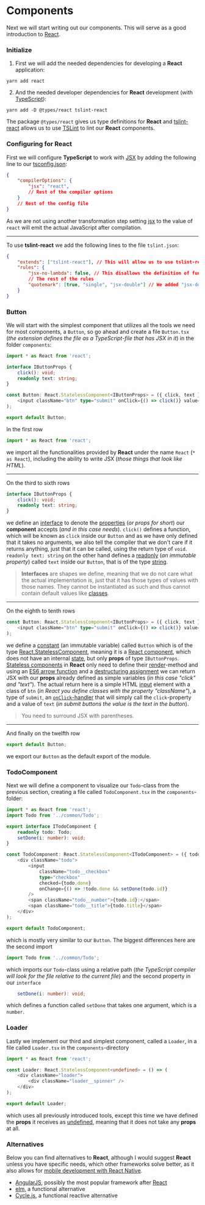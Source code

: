 # Components

Next we will start writing out our components. This will serve as a good introduction to [React](https://facebook.github.io/react/).

### Initialize

1. First we will add the needed dependencies for developing a **React** application:
```
yarn add react
```
2. And the needed developer dependencies for **React** development (with [TypeScript](https://www.typescriptlang.org/)):
```
yarn add -D @types/react tslint-react
```
The package `@types/react` gives us type definitions for **React** and [tslint-react](https://github.com/palantir/tslint-react) allows us to use [TSLint](https://palantir.github.io/tslint/) to lint our **React** components.

### Configuring for React

First we will configure **TypeScript** to work with [JSX](https://facebook.github.io/react/docs/jsx-in-depth.html) by adding the following line to our [tsconfig.json](https://www.typescriptlang.org/docs/handbook/tsconfig-json.html):
```json
{
    "compilerOptions": {
        "jsx": "react",
        // Rest of the compiler options
    }
    // Rest of the config file
}
```
As we are not using another transformation step setting [jsx](https://www.typescriptlang.org/docs/handbook/jsx.html) to the value of `react` will emit the actual JavaScript after compilation.

---

To use **tslint-react** we add the following lines to the file `tslint.json`:
```json
{
    "extends": ["tslint-react"], // This will allow us to use tslint-react-specific rules
    "rules": {
        "jsx-no-lambda": false, // This disallows the definition of functions inside a React Component's render-function
        // The rest of the rules
        "quotemark": [true, "single", "jsx-double"] // We added "jsx-double" here to denote that in JSX one should use double quotation marks.
    }
}
```

### Button

We will start with the simplest component that utilizes all the tools we need for most components, a `Button`, so go ahead and create a file `Button.tsx` (*the extension defines the file as a TypeScript-file that has JSX in it*) in the folder `components`:

```typescript
import * as React from 'react';

interface IButtonProps {
    click(): void;
    readonly text: string;
}

const Button: React.StatelessComponent<IButtonProps> = ({ click, text }) => (
    <input className="btn" type="submit" onClick={() => click()} value={text} />
);

export default Button;
```

In the first row
```typescript
import * as React from 'react';
```
we import all the functionalities provided by **React** under the name `React` (`* as React`), including the ability to write JSX (*those things that look like HTML*).

---

On the third to sixth rows
```typescript
interface IButtonProps {
    click(): void;
    readonly text: string;
}
```
we define an [interface](https://www.typescriptlang.org/docs/handbook/interfaces.html) to denote the [properties](https://facebook.github.io/react/docs/components-and-props.html) (*or props for short*) our **component** accepts (*and in this case needs*). `click()` defines a function, which will be known as `click` inside our `Button` and as we have only defined that it takes no arguments, we also tell the compiler that we don't care if it returns anything, just that it can be called, using the return type of `void`. `readonly text: string` on the other hand defines a [readonly](https://basarat.gitbooks.io/typescript/docs/types/readonly.html) (*an immutable property*) called `text` inside our `Button`, that is of the type [string](https://www.typescriptlang.org/docs/handbook/basic-types.html).
> **Interfaces** are shapes we define, meaning that we do not care what the actual implementation is, just that it has those types of values with those names. They cannot be instantiated as such and thus cannot contain default values like [classes](https://www.typescriptlang.org/docs/handbook/classes.html).

---

On the eighth to tenth rows
```typescript
const Button: React.StatelessComponent<IButtonProps> = ({ click, text }) => (
    <input className="btn" type="submit" onClick={() => click()} value={text} />
);
```
we define a [constant](https://developer.mozilla.org/en-US/docs/Web/JavaScript/Reference/Statements/const) (an immutable variable) called `Button` which is of the type [React.StatelessComponent<IButtonProps>](https://hackernoon.com/react-stateless-functional-components-nine-wins-you-might-have-overlooked-997b0d933dbc), meaning it is a [React component](https://facebook.github.io/react/docs/react-component.html), which does not have an internal [state](https://facebook.github.io/react-native/docs/state.html), but only **props** of type `IButtonProps`. [Stateless components](https://hackernoon.com/react-stateless-functional-components-nine-wins-you-might-have-overlooked-997b0d933dbc) in **React** only need to define their [render](https://facebook.github.io/react/docs/react-api.html)-method and using an [ES6 arrow function](https://developer.mozilla.org/en/docs/Web/JavaScript/Reference/Functions/Arrow_functions) and a [destructuring assignment](https://developer.mozilla.org/en/docs/Web/JavaScript/Reference/Operators/Destructuring_assignment) we can return JSX with our **props** already defined as simple variables (*in this case "click" and "text"*). The actual return here is a simple HTML [input](https://facebook.github.io/react/docs/forms.html) element with a class of `btn` (*in React you define classes with the property "className"*), a type of `submit`, an [`onClick`-handler](https://facebook.github.io/react/docs/handling-events.html) that will simply call the `click`-property and a value of `text` (*in submit buttons the value is the text in the button*).
> You need to surround JSX with parentheses.

---

And finally on the twelfth row
```typescript
export default Button;
```
we export our `Button` as the default export of the module.

### TodoComponent

Next we will define a component to visualize our `Todo`-class from the previous section, creating a file called `TodoComponent.tsx` in the `components`-folder:
```typescript
import * as React from 'react';
import Todo from '../common/Todo';

export interface ITodoComponent {
    readonly todo: Todo;
    setDone(i: number): void;
}

const TodoComponent: React.StatelessComponent<ITodoComponent> = ({ todo, setDone }) => (
    <div className="todo">
        <input
            className="todo__checkbox"
            type="checkbox"
            checked={todo.done}
            onChange={() => !todo.done && setDone(todo.id)}
        />
        <span className="todo__number">{todo.id}:</span>
        <span className="todo__title">{todo.title}</span>
    </div>
);

export default TodoComponent;
```
which is mostly very similar to our `Button`. The biggest differences here are the second import
```typescript
import Todo from '../common/Todo';
```
which imports our `Todo`-class using a relative path (*the TypeScript compiler will look for the file relative to the current file*) and the second property in our `interface`
```typescript
    setDone(i: number): void;
```
which defines a function called `setDone` that takes one argument, which is a `number`.

### Loader

Lastly we implement our third and simplest component, called a `Loader`, in a file called `Loader.tsx` in the `components`-directory
```typescript
import * as React from 'react';

const Loader: React.StatelessComponent<undefined> = () => (
    <div className="loader">
        <div className="loader__spinner" />
    </div>
);

export default Loader;
```
which uses all previously introduced tools, except this time we have defined the **props** it receives as [undefined](https://www.typescriptlang.org/docs/handbook/release-notes/typescript-2-0.html), meaning that it does not take any **props** at all.

### Alternatives

Below you can find alternatives to **React**, although I would suggest **React** unless you have specific needs, which other frameworks solve better, as it also allows for [mobile development with React Native](https://facebook.github.io/react-native/).
- [AngularJS](https://angularjs.org/), possibly the most popular framework after [React](https://facebook.github.io/react/)
- [elm](http://elm-lang.org/), a functional alternative
- [Cycle.js](https://cycle.js.org/), a functional reactive alternative
